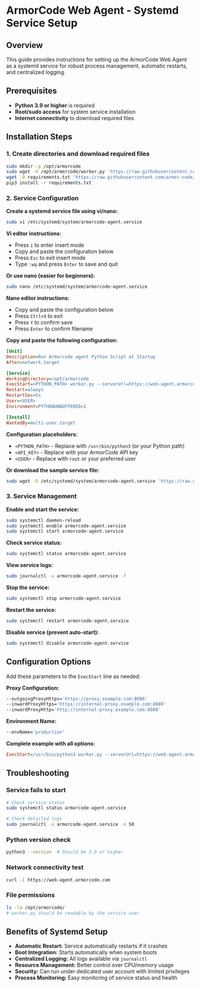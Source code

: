# ArmorCode Web Agent - Systemd Service Setup

## Overview

This guide provides instructions for setting up the ArmorCode Web Agent as a systemd service for robust process management, automatic restarts, and centralized logging.

## Prerequisites

- **Python 3.9 or higher** is required
- **Root/sudo access** for system service installation
- **Internet connectivity** to download required files

## Installation Steps

### 1. Create directories and download required files

```bash
sudo mkdir -p /opt/armorcode
sudo wget -O /opt/armorcode/worker.py 'https://raw.githubusercontent.com/armor-code/agent/refs/heads/main/web-agent/app/worker.py'
wget -O requirements.txt 'https://raw.githubusercontent.com/armor-code/agent/refs/heads/main/web-agent/requirements.txt'
pip3 install -r requirements.txt
```

### 2. Service Configuration

**Create a systemd service file using vi/nano:**
```bash
sudo vi /etc/systemd/system/armorcode-agent.service
```

**Vi editor instructions:**
- Press `i` to enter insert mode
- Copy and paste the configuration below
- Press `Esc` to exit insert mode
- Type `:wq` and press `Enter` to save and quit

**Or use nano (easier for beginners):**
```bash
sudo nano /etc/systemd/system/armorcode-agent.service
```

**Nano editor instructions:**
- Copy and paste the configuration below
- Press `Ctrl+X` to exit
- Press `Y` to confirm save
- Press `Enter` to confirm filename

**Copy and paste the following configuration:**

```ini
[Unit]
Description=Run Armorcode agent Python Script at Startup
After=network.target

[Service]
WorkingDirectory=/opt/armorcode
ExecStart=<PYTHON_PATH> worker.py --serverUrl=https://web-agent.armorcode.com --apiKey=<API_KEY>
Restart=always
RestartSec=5s
User=<USER>
Environment=PYTHONUNBUFFERED=1

[Install]
WantedBy=multi-user.target
```

**Configuration placeholders:**
- `<PYTHON_PATH>` - Replace with `/usr/bin/python3` (or your Python path)
- `<API_KEY>` - Replace with your ArmorCode API key
- `<USER>` - Replace with `root` or your preferred user

**Or download the sample service file:**
```bash
sudo wget -O /etc/systemd/system/armorcode-agent.service 'https://raw.githubusercontent.com/armor-code/agent/refs/heads/main/web-agent/armorcode-agent.service'
```

### 3. Service Management

**Enable and start the service:**
```bash
sudo systemctl daemon-reload
sudo systemctl enable armorcode-agent.service
sudo systemctl start armorcode-agent.service
```

**Check service status:**
```bash
sudo systemctl status armorcode-agent.service
```

**View service logs:**
```bash
sudo journalctl -u armorcode-agent.service -f
```

**Stop the service:**
```bash
sudo systemctl stop armorcode-agent.service
```

**Restart the service:**
```bash
sudo systemctl restart armorcode-agent.service
```

**Disable service (prevent auto-start):**
```bash
sudo systemctl disable armorcode-agent.service
```

## Configuration Options

Add these parameters to the `ExecStart` line as needed:

**Proxy Configuration:**
```bash
--outgoingProxyHttps='https://proxy.example.com:8080'
--inwardProxyHttps='https://internal-proxy.example.com:8080'
--inwardProxyHttp='http://internal-proxy.example.com:8080'
```

**Environment Name:**
```bash
--envName='production'
```

**Complete example with all options:**
```ini
ExecStart=/usr/bin/python3 worker.py --serverUrl=https://web-agent.armorcode.com --apiKey=your_api_key --envName=production --outgoingProxyHttps=https://proxy.example.com:8080
```

## Troubleshooting

### Service fails to start
```bash
# Check service status
sudo systemctl status armorcode-agent.service

# Check detailed logs
sudo journalctl -u armorcode-agent.service -n 50
```

### Python version check
```bash
python3 --version  # Should be 3.9 or higher
```

### Network connectivity test
```bash
curl -I https://web-agent.armorcode.com
```

### File permissions
```bash
ls -la /opt/armorcode/
# worker.py should be readable by the service user
```

## Benefits of Systemd Setup

- **Automatic Restart:** Service automatically restarts if it crashes
- **Boot Integration:** Starts automatically when system boots
- **Centralized Logging:** All logs available via `journalctl`
- **Resource Management:** Better control over CPU/memory usage
- **Security:** Can run under dedicated user account with limited privileges
- **Process Monitoring:** Easy monitoring of service status and health